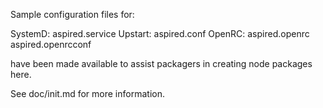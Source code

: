 Sample configuration files for:

SystemD: aspired.service
Upstart: aspired.conf
OpenRC:  aspired.openrc
         aspired.openrcconf

have been made available to assist packagers in creating node packages here.

See doc/init.md for more information.
